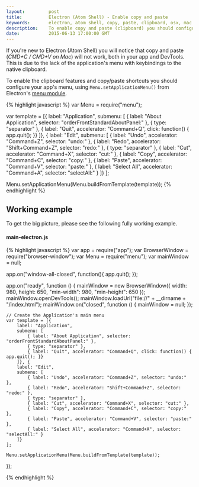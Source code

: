 ```yaml
---
layout:         post
title:          Electron (Atom Shell) - Enable copy and paste
keywords:       electron, atom shell, copy, paste, clipboard, osx, mac
description:    To enable copy and paste (clipboard) you should configure you app's menu, using Menu.setApplicationMenu() - See an example
date:           2015-06-13 17:00:00 GMT
---
```


If you're new to Electron (Atom Shell) you will notice that copy and paste (*CMD+C / CMD+V on Mac*) will not work, both in your app and DevTools. This is due to the lack of the application's menu with keybindings to the native clipboard.

To enable the clipboard features and copy/paste shortcuts you should configure your app's menu, using `Menu.setApplicationMenu()` from Electron's [menu module](https://github.com/atom/electron/blob/master/docs/api/menu.md).

{% highlight javascript %}
var Menu = require("menu");

var template = [{
    label: "Application",
    submenu: [
        { label: "About Application", selector: "orderFrontStandardAboutPanel:" },
        { type: "separator" },
        { label: "Quit", accelerator: "Command+Q", click: function() { app.quit(); }}
    ]}, {
    label: "Edit",
    submenu: [
        { label: "Undo", accelerator: "Command+Z", selector: "undo:" },
        { label: "Redo", accelerator: "Shift+Command+Z", selector: "redo:" },
        { type: "separator" },
        { label: "Cut", accelerator: "Command+X", selector: "cut:" },
        { label: "Copy", accelerator: "Command+C", selector: "copy:" },
        { label: "Paste", accelerator: "Command+V", selector: "paste:" },
        { label: "Select All", accelerator: "Command+A", selector: "selectAll:" }
    ]}
];

Menu.setApplicationMenu(Menu.buildFromTemplate(template));
{% endhighlight %}


## Working example

To get the big picture, please see the following fully working example.

#### main-electron.js

{% highlight javascript %}
var app = require("app");
var BrowserWindow = require("browser-window");
var Menu = require("menu");
var mainWindow = null;

app.on("window-all-closed", function(){
    app.quit();
});

app.on("ready", function () {
    mainWindow = new BrowserWindow({
        width: 980,
        height: 650,
        "min-width": 980,
        "min-height": 650
    });
    mainWindow.openDevTools();
    mainWindow.loadUrl("file://" + __dirname + "/index.html");
    mainWindow.on("closed", function () {
        mainWindow =  null;
    });

    // Create the Application's main menu
    var template = [{
        label: "Application",
        submenu: [
            { label: "About Application", selector: "orderFrontStandardAboutPanel:" },
            { type: "separator" },
            { label: "Quit", accelerator: "Command+Q", click: function() { app.quit(); }}
        ]}, {
        label: "Edit",
        submenu: [
            { label: "Undo", accelerator: "Command+Z", selector: "undo:" },
            { label: "Redo", accelerator: "Shift+Command+Z", selector: "redo:" },
            { type: "separator" },
            { label: "Cut", accelerator: "Command+X", selector: "cut:" },
            { label: "Copy", accelerator: "Command+C", selector: "copy:" },
            { label: "Paste", accelerator: "Command+V", selector: "paste:" },
            { label: "Select All", accelerator: "Command+A", selector: "selectAll:" }
        ]}
    ];

    Menu.setApplicationMenu(Menu.buildFromTemplate(template));
});

{% endhighlight %}
